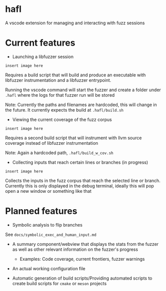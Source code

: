 # hafl 

A vscode extension for managing and interacting with fuzz sessions

# Current features
- Launching a libfuzzer session

`insert image here`

Requires a build script that will build and produce an executable with libfuzzer instrumentation and a libfuzzer entrypoint. 

Running the vscode command will start the fuzzer and create a folder under `.hafl` where the logs for that fuzzer run will be stored  

Note: Currently the paths and filenames are hardcoded, this will change in the future. It currently expects the build at `.hafl/build.sh`

- Viewing the current coverage of the fuzz corpus

`insert image here`

Requires a second build script that will instrument with llvm source coverage instead of libfuzzer instrumentation

Note: Again a hardcoded path, `.hafl/build_w_cov.sh`

- Collecting inputs that reach certain lines or branches (in progress)

`insert image here`

Collects the inputs in the fuzz corpus that reach the selected line or branch. Currently this is only displayed in the debug terminal, ideally this will pop open a new window or something like that

# Planned features
- Symbolic analysis to flip branches

See `docs/symbolic_exec_and_human_input.md`

- A summary component/webview that displays the stats from the fuzzer as well as other relevant information on the fuzzer's progress
  - Examples: Code coverage, current frontiers, fuzzer warnings

- An actual working configuration file 
- Automatic generation of build scripts/Providing automated scripts to create build scripts for `cmake` or `meson` projects